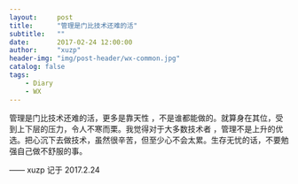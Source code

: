 ```yaml
---
layout:     post
title:      "管理是门比技术还难的活"
subtitle:   ""
date:       2017-02-24 12:00:00
author:     "xuzp"
header-img: "img/post-header/wx-common.jpg"
catalog: false
tags:
    - Diary
    - WX
---
```


管理是门比技术还难的活，更多是靠天性 ，不是谁都能做的。就算身在其位，受到上下层的压力，令人不寒而栗。我觉得对于大多数技术者 ，管理不是上升的优选。把心沉下去做技术，虽然很辛苦，但至少心不会太累。生存无忧的话，不要勉强自己做不舒服的事。

—— xuzp 记于 2017.2.24
